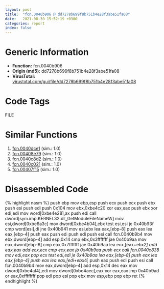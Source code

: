 ```yaml
---
layout: post
title:  "fcn.0040b906 @ dd7278b699f8b751b4e28f3abe51fa08"
date:   2021-08-30 15:52:19 +0300
categories: report
index: false
---
```


# Generic Information
- **Function:** fcn.0040b906
- **Origin (md5):** dd7278b699f8b751b4e28f3abe51fa08
- **VirusTotal:** [virustotal.com/gui/file/dd7278b699f8b751b4e28f3abe51fa08][virustotal_ref]

# Code Tags
<span class="tag" id="FILE">FILE</span>


# Similar Functions

1. [fcn.0040dce1][similar_1_ref] (sim.: 1.0)
2. [fcn.00408e79][similar_2_ref] (sim.: 1.0)
3. [fcn.0040c8d2][similar_3_ref] (sim.: 1.0)
4. [fcn.0040c021][similar_4_ref] (sim.: 1.0)
5. [fcn.00407f15][similar_5_ref] (sim.: 1.0)


# Disassembled Code

{% highlight nasm %}
push ebp
mov ebp,esp
push ecx
push ecx
push ebx
push esi
push edi
push 0x104
mov ebx,0xbe4c20
xor eax,eax
push ebx
xor edi,edi
mov word[0xbe4e28],ax
push edi
call dword[sym.imp.KERNEL32.dll_GetModuleFileNameW]
mov esi,dword[0xbe6a3c]
mov dword[0xbe4b04],ebx
test esi,esi
je 0x40b93f
cmp word[esi],di
jne 0x40b941
mov esi,ebx
lea eax,[ebp-8]
push eax
lea eax,[ebp-4]
push eax
push edi
push edi
push esi
call fcn.0040b9b4
mov ebx,dword[ebp-4]
add esp,0x14
cmp ebx,0x3fffffff
jae 0x40b9aa
mov eax,dword[ebp-8]
cmp eax,0x7fffffff
jae 0x40b9aa
lea ecx,[eax+ebx*2]
add eax,eax
add ecx,ecx
cmp ecx,eax
jb 0x40b9aa
push ecx
call fcn.0040c838
mov edi,eax
pop ecx
test edi,edi
je 0x40b9aa
lea eax,[ebp-8]
push eax
lea eax,[ebp-4]
push eax
lea eax,[edi+ebx*4]
push eax
push edi
push esi
call fcn.0040b9b4
mov eax,dword[ebp-4]
add esp,0x14
dec eax
mov dword[0xbe4af4],edi
mov dword[0xbe4aec],eax
xor eax,eax
jmp 0x40b9ad
or eax,0xffffffff
pop edi
pop esi
pop ebx
mov esp,ebp
pop ebp
ret
{% endhighlight %}


[similar_1_ref]: /report/fcn.0040dce1@883dfc165005908f8666e487fe529d8c
[similar_2_ref]: /report/fcn.00408e79@ed8dcc04880716413628e726708b2463
[similar_3_ref]: /report/fcn.0040c8d2@8fc4c3f3e7c00776ff0a71b75e93044b
[similar_4_ref]: /report/fcn.0040c021@4e7335a256154dbc07a5bd862e9622fe
[similar_5_ref]: /report/fcn.00407f15@513a8bfcd5da1a9aee6dd942ecac565e
[virustotal_ref]: https://www.virustotal.com/gui/file/dd7278b699f8b751b4e28f3abe51fa08